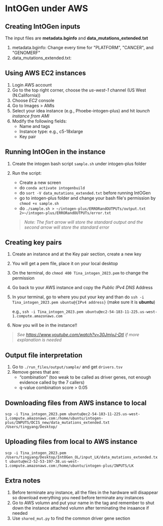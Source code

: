 # IntOGen under AWS
## Creating IntOGen inputs
The input files are **metadata.bginfo** and **data_mutations_extended.txt**
1. metadata.bginfo:
   Change every time for "PLATFORM", "CANCER", and "GENOMERF"
2. data_mutations_extended.txt:
   

## Using AWS EC2 instances
1. Login AWS account
2. Go to the top right corner, choose the *us-west-1* channel (US West (N.California))
3. Choose *EC2* console
4. Go to Images > AMIs
5. Select your idea instance (e.g., Phoebe-intogen-plus) and hit *launch instance from AMI*
6. Modify the following fields:
   - Name and tags
   - Instance type: e.g., c5-18xlarge
   - Key pair

## Running IntOGen in the instance
1. Create the intogen bash script `sample.sh` under intogen-plus folder
2. Run the script:
   - Create a new screen
   - do `conda activate intogenbuild`
   - do `sort -V data_mutations_extended.txt` before running IntOGen
   - go to intogen-plus folder and change your bash file's permission by `chmod +x sample.sh`
   - do `./sample.sh > ~/intogen-plus/ERRORandOUTPUTs/output.txt 2>~/intogen-plus/ERRORandOUTPUTs/error.txt`

   > *Note: The fisrt arrow will store the standard output and the second arrow will store the standard error*

## Creating key pairs
1. Create an instance and at the Key pair section, create a new key
2. You will get a pem file, place it on your local desktop
3. On the terminal, do `chmod 400 Tina_intogen_2023.pem` to change the permission
4. Go back to your AWS instance and copy the *Public IPv4 DNS* Address
5. In your terminal, go to where you put your key and than do `ssh -i Tina_intogen_2023.pem ubuntu@{IPv4 address}` (make sure it is **ubuntu**)

   e.g., `ssh -i Tina_intogen_2023.pem ubuntu@ec2-54-183-11-225.us-west-1.compute.amazonaws.com`

6. Now you will be in the instance!!

>   *See https://www.youtube.com/watch?v=30JmjvJ-DtI if more explanation is needed*

## Output file interpretation
1. Go to `./run_files/output/sample/` and get `drivers.tsv`
2. Remove genes that are:
   - “combination” (too weak to be called as driver genes, not enough evidence called by the 7 callers)
	- q-value combination score > 0.05

## Downloading files from AWS instance to local
`scp -i Tina_intogen_2023.pem ubuntu@ec2-54-183-11-225.us-west-1.compute.amazonaws.com:/home/ubuntu/intogen-plus/INPUTS/DCIS_new/data_mutations_extended.txt /Users/tingyang/Desktop/`

## Uploading files from local to AWS instance
`scp -i Tina_intogen_2023.pem /Users/tingyang/Desktop/IntOGen_OL/input_LK/data_mutations_extended.txt ubuntu@ec2-52-53-197-38.us-west-1.compute.amazonaws.com:/home/ubuntu/intogen-plus/INPUTS/LK`

## Extra notes
1. Before terminate any instance, all the files in the hardware will disappear so download everything you need before terminate any instances
2. Go to AWS volumn and put your name in the tag and remember to shut down the instance attached volumn after terminating the insaance if needed
3. Use `shared_mut.py` to find the common driver gene section

